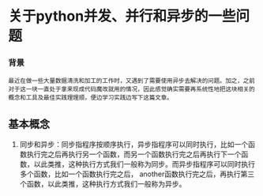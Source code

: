 # 关于python并发、并行和异步的一些问题

### 背景
    最近在做一些大量数据清洗和加工的工作时，又遇到了需要使用异步去解决的问题。加之，之前对于这一块一直处于拿来现成代码魔改就用的情况，因此感觉确实需要再系统性地把这块相关的概念和工具及最佳实践理理顺，便边学习实践边写下这篇文章。

## 基本概念

1. 同步和异步：同步指程序按顺序执行，异步指程序可以同时执行，比如一个函数执行完之后再执行另一个函数，而另一个函数执行完之后再执行下一个函数，以此类推，这种执行方式我们一般称为同步。而异步指程序可以同时执行多个函数，比如一个函数执行完之后， another函数执行完之后，再执行第三个函数，以此类推，这种执行方式我们一般称为异步。

